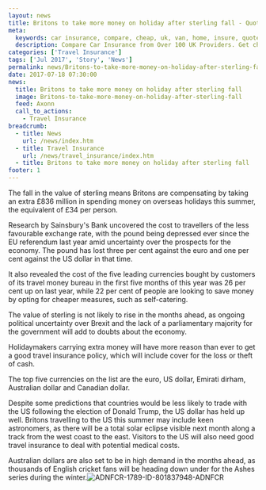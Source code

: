 ```yaml
---
layout: news
title: Britons to take more money on holiday after sterling fall - Quotezone.co.uk
meta:
  keywords: car insurance, compare, cheap, uk, van, home, insure, quotes, online, comparison, bike, loans, life
  description: Compare Car Insurance from Over 100 UK Providers. Get cheap quotes online now using our fast, free, secure comparison site
categories: ['Travel Insurance']
tags: ['Jul 2017', 'Story', 'News']
permalink: news/Britons-to-take-more-money-on-holiday-after-sterling-fall.htm
date: 2017-07-18 07:30:00
news:
  title: Britons to take more money on holiday after sterling fall
  image: Britons-to-take-more-money-on-holiday-after-sterling-fall
  feed: Axonn
  call_to_actions:
    - Travel Insurance
breadcrumb:
  - title: News
    url: /news/index.htm
  - title: Travel Insurance
    url: /news/travel_insurance/index.htm
  - title: Britons to take more money on holiday after sterling fall
footer: 1
---
```


The fall in the value of sterling means Britons are compensating by taking an extra &pound;836 million in spending money on overseas holidays this summer, the equivalent of &pound;34 per person.

Research by Sainsbury&#39;s Bank uncovered the cost to travellers of the less favourable exchange rate, with the pound being depressed ever since the EU referendum last year amid uncertainty over the prospects for the economy. The pound has lost three per cent against the euro and one per cent against the US dollar in that time.&nbsp;

It also revealed the cost of the five leading currencies bought by customers of its travel money bureau in the first five months of this year was 26 per cent up on last year, while 22 per cent of people are looking to save money by opting for cheaper measures, such as self-catering.&nbsp;

The value of sterling is not likely to rise in the months ahead, as ongoing political uncertainty over Brexit and the lack of a parliamentary majority for the government will add to doubts about the economy. &nbsp;

Holidaymakers carrying extra money will have more reason than ever to get a good travel insurance policy, which will include cover for the loss or theft of cash.&nbsp;

The top five currencies on the list are the euro, US dollar, Emirati dirham, Australian dollar and Canadian dollar.&nbsp;

Despite some predictions that countries would be less likely to trade with the US following the election of Donald Trump, the US dollar has held up well. Britons travelling to the US this summer may include keen astronomers, as there will be a total solar eclipse visible next month along a track from the west coast to the east. Visitors to the US will also need good travel insurance to deal with potential medical costs.

Australian dollars are also set to be in high demand in the months ahead, as thousands of English cricket fans will be heading down under for the Ashes series during the winter.<img alt="ADNFCR-1789-ID-801837948-ADNFCR" src="http://feeds.directnews.co.uk/feedtrack/justcopyright.gif?feedid=1789&itemid=801837948" />